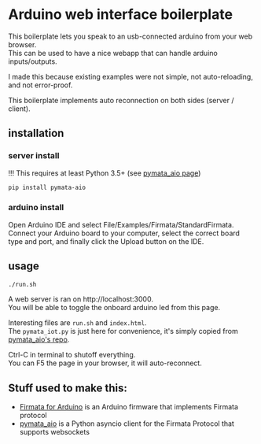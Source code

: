 # Arduino web interface boilerplate

This boilerplate lets you speak to an usb-connected arduino from your web browser.  
This can be used to have a nice webapp that can handle arduino inputs/outputs.

I made this because existing examples were not simple, not auto-reloading, and not error-proof.

This boilerplate implements auto reconnection on both sides (server / client).


## installation

### server install
!!! This requires at least Python 3.5+ (see [pymata_aio page](https://github.com/MrYsLab/pymata-aio))

```bash
pip install pymata-aio
```

### arduino install

Open Arduino IDE and select File/Examples/Firmata/StandardFirmata. Connect your Arduino board to your computer, select the correct board type and port, and finally click the Upload button on the IDE.

## usage

```bash
./run.sh
```

A web server is ran on http://localhost:3000.  
You will be able to toggle the onboard arduino led from this page.

Interesting files are `run.sh` and `index.html`.  
The `pymata_iot.py` is just here for convenience, it's simply copied from [pymata_aio's repo](https://github.com/MrYsLab/pymata-aio).

Ctrl-C in terminal to shutoff everything.  
You can F5 the page in your browser, it will auto-reconnect.

## Stuff used to make this:

 * [Firmata for Arduino](https://github.com/firmata/arduino) is an Arduino firmware that implements Firmata protocol
 * [pymata_aio](https://github.com/MrYsLab/pymata-aio) is a Python asyncio client for the Firmata Protocol that supports websockets
